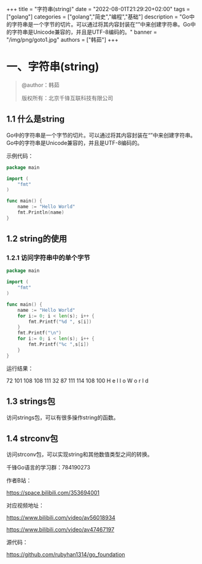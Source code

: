 +++
title = "字符串(string)"
date = "2022-08-01T21:29:20+02:00"
tags = ["golang"]
categories = ["golang","简史","编程","基础"]
description = "Go中的字符串是一个字节的切片。可以通过将其内容封装在“”中来创建字符串。Go中的字符串是Unicode兼容的，并且是UTF-8编码的。"
banner = "/img/png/goto1.jpg"
authors = ["韩茹"]
+++
# 一、字符串(string)

> @author：韩茹
> 
> 版权所有：北京千锋互联科技有限公司

## 1.1 什么是string

Go中的字符串是一个字节的切片。可以通过将其内容封装在“”中来创建字符串。Go中的字符串是Unicode兼容的，并且是UTF-8编码的。

示例代码：

```go
package main

import (  
    "fmt"
)

func main() {  
    name := "Hello World"
    fmt.Println(name)
}
```



## 1.2  string的使用

### 1.2.1 访问字符串中的单个字节

```go
package main

import (  
    "fmt"
)

func main() {  
    name := "Hello World"
    for i:= 0; i < len(s); i++ {
        fmt.Printf("%d ", s[i])
    }
    fmt.Printf("\n")
    for i:= 0; i < len(s); i++ {
        fmt.Printf("%c ",s[i])
    }
}
```

运行结果：

72 101 108 108 111 32 87 111 114 108 100 
H e l l o   W o r l d 

## 1.3 strings包

访问strings包，可以有很多操作string的函数。



## 1.4 strconv包

访问strconv包，可以实现string和其他数值类型之间的转换。



千锋Go语言的学习群：784190273

作者B站：

https://space.bilibili.com/353694001

对应视频地址：

https://www.bilibili.com/video/av56018934

https://www.bilibili.com/video/av47467197

源代码：

https://github.com/rubyhan1314/go_foundation


